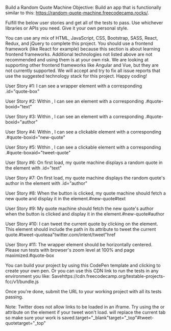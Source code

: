 Build a Random Quote Machine
Objective: Build an app that is functionally similar to this: https://random-quote-machine.freecodecamp.rocks/.

Fulfill the below user stories and get all of the tests to pass. Use whichever libraries or APIs you need. Give it your own personal style.

You can use any mix of HTML, JavaScript, CSS, Bootstrap, SASS, React, Redux, and jQuery to complete this project. You should use a frontend framework (like React for example) because this section is about learning frontend frameworks. Additional technologies not listed above are not recommended and using them is at your own risk. We are looking at supporting other frontend frameworks like Angular and Vue, but they are not currently supported. We will accept and try to fix all issue reports that use the suggested technology stack for this project. Happy coding!

User Story #1: I can see a wrapper element with a corresponding .id="quote-box"

User Story #2: Within , I can see an element with a corresponding .#quote-boxid="text"

User Story #3: Within , I can see an element with a corresponding .#quote-boxid="author"

User Story #4: Within , I can see a clickable element with a corresponding .#quote-boxid="new-quote"

User Story #5: Within , I can see a clickable element with a corresponding .#quote-boxaid="tweet-quote"

User Story #6: On first load, my quote machine displays a random quote in the element with .id="text"

User Story #7: On first load, my quote machine displays the random quote's author in the element with .id="author"

User Story #8: When the button is clicked, my quote machine should fetch a new quote and display it in the element.#new-quote#text

User Story #9: My quote machine should fetch the new quote's author when the button is clicked and display it in the element.#new-quote#author

User Story #10: I can tweet the current quote by clicking on the element. This element should include the path in its attribute to tweet the current quote.#tweet-quoteaa"twitter.com/intent/tweet"href

User Story #11: The wrapper element should be horizontally centered. Please run tests with browser's zoom level at 100% and page maximized.#quote-box

You can build your project by using this CodePen template and clicking to create your own pen. Or you can use this CDN link to run the tests in any environment you like: Savehttps://cdn.freecodecamp.org/testable-projects-fcc/v1/bundle.js

Once you're done, submit the URL to your working project with all its tests passing.

Note: Twitter does not allow links to be loaded in an iframe. Try using the or attribute on the element if your tweet won't load. will replace the current tab so make sure your work is saved.target="_blank"target="_top"#tweet-quotetarget="_top"
